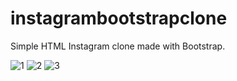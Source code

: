 # instagrambootstrapclone
Simple HTML Instagram clone made with Bootstrap.

![1](https://github.com/sezensaka/Week3-Odev2-Instagram/assets/152103659/baf59567-3c7c-485f-a54e-35c825d3bd83)
![2](https://github.com/sezensaka/Week3-Odev2-Instagram/assets/152103659/16156f9d-45d2-4a9d-86b7-1e1f602a4120)
![3](https://github.com/sezensaka/Week3-Odev2-Instagram/assets/152103659/d91ec9ca-786e-4f90-8a6a-d611c2fe6cd8)
